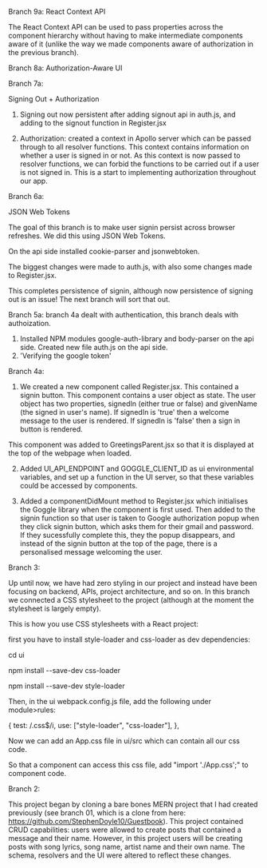 Branch 9a: React Context API

The React Context API can be used to pass properties across the component hierarchy without having to make intermediate components aware of it (unlike the way we made components aware of authorization in the previous branch).

Branch 8a: Authorization-Aware UI

Branch 7a:

Signing Out + Authorization

1. Signing out now persistent after adding signout api in auth.js, and adding to the signout function in Register.jsx

2. Authorization: created a context in Apollo server which can be passed through to all resolver functions. This context contains information on whether a user is signed in or not. As this context is now passed to resolver functions, we can forbid the functions to be carried out if a user is not signed in. This is a start to implementing authorization throughout our app.




Branch 6a: 

JSON Web Tokens

The goal of this branch is to make user signin persist across browser refreshes. We did this using JSON Web Tokens.

On the api side installed cookie-parser and jsonwebtoken.

The biggest changes were made to auth.js, with also some changes made to Register.jsx.

This completes persistence of signin, although now persistence of signing out is an issue! The next branch will sort that out.



Branch 5a: branch 4a dealt with authentication, this branch deals with authoization.
1. Installed NPM modules google-auth-library and body-parser on the api side. Created new file auth.js on the api side.
2. 'Verifying the google token'

Branch 4a:
1. We created a new component called Register.jsx. This contained a signin button. This component contains a user object as state. The user object has two properties, signedIn (either true or false) and givenName (the signed in user's name). If signedIn is 'true' then a welcome message to the user is rendered. If signedIn is 'false' then a sign in button is rendered.

This component was added to GreetingsParent.jsx so that it is displayed at the top of the webpage when loaded.

2. Added UI_API_ENDPOINT and GOGGLE_CLIENT_ID as ui environmental variables, and set up a function in the UI server, so that these variables could be accessed by components.

3. Added a componentDidMount method to Register.jsx which initialises the Goggle library when the component is first used. Then added to the signin function so that user is taken to Google authorization popup when they click signin button, which asks them for their gmail and password. If they sucessfully complete this, they the popup disappears, and instead of the signin button at the top of the page, there is a personalised message welcoming the user.

Branch 3:

Up until now, we have had zero styling in our project and instead have been focusing on backend, APIs, project architecture, and so on. In this branch we connected a CSS stylesheet to the project (although at the moment the stylesheet is largely empty).

This is how you use CSS stylesheets with a React project:

first you have to install style-loader and css-loader as dev dependencies:

cd ui

npm install --save-dev css-loader

npm install --save-dev style-loader

Then, in the ui webpack.config.js file, add the following under module>rules:

{
    test: /\.css$/i,
    use: ["style-loader", "css-loader"],
  },

Now we can add an App.css file in ui/src which can contain all our css code.

So that a component can access this css file, add "import './App.css';" to component code.


Branch 2:

This project began by cloning a bare bones MERN project that I had created previously (see branch 01, which is a clone from here: https://github.com/StephenDoyle10/Guestbook). This project contained CRUD capabilities: users were allowed to create posts that contained a message and their name. However, in this project users will be creating posts with song lyrics, song name, artist name and their own name. The schema, resolvers and the UI were altered to reflect these changes.